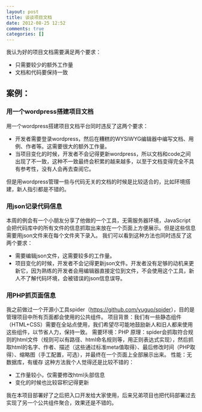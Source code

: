 ```yaml
---
layout: post
title: 谈谈项目文档
date: 2012-08-25 12:52
comments: true
categories: []
---
```

我认为好的项目文档需要满足两个要求：
<ul>
	<li>只需要较少的额外工作量</li>
	<li>文档和代码要保持一致</li>
</ul>
<h2>案例：</h2>
<h3>用一个wordpress搭建项目文档</h3>
用一个wordpress搭建项目文档平台同时违反了这两个要求：
<ul>
	<li>开发者需要登录wordpress，然后在糟糕的WYSIWYG编辑器中编写文档、用例、作者等。这需要很大的额外工作量。</li>
	<li>当项目变化的时候，开发者不会记得更新wordpress，所以文档和code之间出现了不一致，这种不一致最终会积累的越来越多，以至于文档变得完全不具有参考性，没有人会再去查阅它。</li>
</ul>
但是用wordpress管理一些与代码无关的文档的时候是比较适合的，比如环境搭建，新人指引都是不错的。
<h3>用json记录代码信息</h3>
本周的例会有一个小朋友分享了他做的一个工具，无需服务器环境，JavaScript会把代码库中的所有文件的信息抓取出来放在一个页面上方便展示。但是这些信息需要用json文件来在每个文件夹下录入。
我们可以看到这种方法也同时违反了这两个要求：
<ul>
	<li>需要编辑json文件，这需要较多的工作量。</li>
	<li>项目变化的时候，开发者不会记得更新json文件。开发者没有足够的动机来更新它，因为熟练的开发者会用编辑器直接定位到文件，不会使用这个工具，新人不了解代码环境，会被错误的json信息误导。</li>
</ul>
<h3>用PHP抓页面信息</h3>
我之前做过一个开源小工具spider（<a href="https://github.com/yuguo/spider">https://github.com/yuguo/spider</a>），目的是管理项目中所有页面都会使用的公共组件。
项目背景：我们有一些静态组件（HTML+CSS）需要在全站点使用，我们希望尽可能地鼓励新人和旧人都来使用这些组件，以节省人力，保持一致。
需要环境：PHP
原理：spider会抓取符合规则的html文件（规则可以有路径、html命名规则等，用正则表达式实现），然后抓取html的名字、作者、描述（这些通过标准meta值取得）、最后修改时间（PHP取得）、缩略图（手工配置，可选），并最终在一个页面上全部展示出来。
性能：无数据库，有缓存
这种方法我个人觉得还是比较不错的：
<ul>
	<li>工作量较小，仅需要修改html头部信息</li>
	<li>变化的时候也比较容积记得更新</li>
</ul>
我在本项目部署好了之后把入口开发给大家使用，后来兄弟项目也把代码部署过去实现了另一个公共组件聚合，效果还是不错的。
